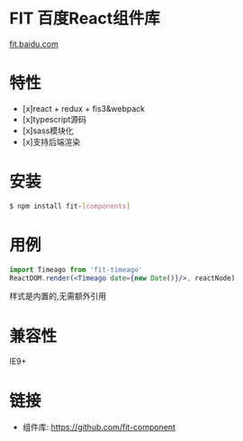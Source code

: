 # FIT 百度React组件库

[fit.baidu.com](http://fit.baidu.com) 

# 特性

- [x]react + redux + fis3&webpack
- [x]typescript源码
- [x]sass模块化
- [x]支持后端渲染

# 安装

````bash
$ npm install fit-[components]
````

# 用例

````jsx
import Timeago from 'fit-timeago'
ReactDOM.render(<Timeago date={new Date()}/>, reactNode)
````

样式是内置的,无需额外引用

# 兼容性

IE9+

# 链接

- 组件库: https://github.com/fit-component